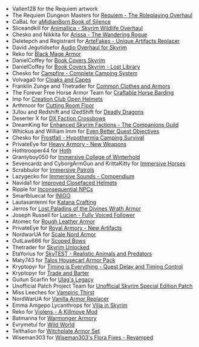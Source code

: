 - Vallen128 for the Requiem artwork
- The Requiem Dungeon Masters for [Requiem - The Roleplaying Overhaul](https://www.nexusmods.com/skyrimspecialedition/mods/60888)
- CaBaL for [aMidianBorn Book of Silence](https://www.nexusmods.com/skyrimspecialedition/mods/35382)
- Sliceandkill for [Animallica - Skyrim Wildlife Overhaul](https://www.nexusmods.com/skyrimspecialedition/mods/20456)
- Chesko and Nikkita for [Arissa - The Wandering Rogue](https://www.nexusmods.com/skyrim/mods/53754)
- Deletepch and Registrant for [ArteFakes - Unique Artifacts Replacer](https://www.nexusmods.com/skyrimspecialedition/mods/41254)
- David Jegutidsefor [Audio Overhaul for Skyrim](https://www.nexusmods.com/skyrimspecialedition/mods/12466)
- Reko for [Black Mage Armor](https://www.nexusmods.com/skyrimspecialedition/mods/356)
- DanielCoffey for [Book Covers Skyrim](https://www.nexusmods.com/skyrimspecialedition/mods/901)
- DanielCoffey for [Book Covers Skyrim - Lost Library](https://www.nexusmods.com/skyrimspecialedition/mods/902)
- Chesko for [Campfire - Complete Camping System](https://www.nexusmods.com/skyrimspecialedition/mods/667)
- Volvaga0 for [Cloaks and Capes](https://www.nexusmods.com/skyrimspecialedition/mods/2019)
- Franklin Zunge and Thetrader for [Common Clothes and Armors](https://www.nexusmods.com/skyrimspecialedition/mods/21305)
- The Forever Free Horse Armor Team for [Craftable Horse Barding](https://www.nexusmods.com/skyrimspecialedition/mods/23679)
- Imp for [Creation Club Open Helmets](https://www.nexusmods.com/skyrimspecialedition/mods/70992)
- Arthmoor for [Cutting Room Floor](https://www.afkmods.com/index.php?/files/file/1894-cutting-room-floor/)
- 3JIou and Redshift and I2edShift for [Deadly Dragons](https://www.nexusmods.com/skyrimspecialedition/mods/23723)
- Deserter X for [DX Faction Crossbows](https://www.nexusmods.com/skyrimspecialedition/mods/4047)
- DreamKing for [Enhanced Skyrim Factions - The Companions Guild](https://www.nexusmods.com/skyrim/mods/22650)
- Whickus and William Imm for [Even Better Quest Objectives](https://www.nexusmods.com/skyrimspecialedition/mods/159)
- Chesko for [Frostfall - Hypothermia Camping Survival](https://www.nexusmods.com/skyrimspecialedition/mods/671)
- PrivateEye for [Heavy Armory - New Weapons](https://www.nexusmods.com/skyrimspecialedition/mods/6308)
- Hothtrooper44 for [Hoth](https://www.nexusmods.com/skyrimspecialedition/mods/16137)
- Grantyboy050 for [Immersive College of Winterhold](https://www.nexusmods.com/skyrimspecialedition/mods/17004)
- Sevencardz and CyborgArmGun and KrittaKitty for [Immersive Horses](https://www.nexusmods.com/skyrimspecialedition/mods/13402)
- Scrabbulor for [Immersive Patrols](https://www.nexusmods.com/skyrimspecialedition/mods/718)
- Lazygecko for [Immersive Sounds - Compendium](https://www.nexusmods.com/skyrimspecialedition/mods/523)
- Navida1 for [Improved Closefaced Helmets](https://www.nexusmods.com/skyrimspecialedition/mods/824)
- Ripple for [Inconsequential NPCs](https://www.nexusmods.com/skyrim/mods/36334)
- Smartbluecat for [INIGO](https://www.nexusmods.com/skyrimspecialedition/mods/1461)
- Lautasantenni for [Katana Crafting](https://www.nexusmods.com/skyrimspecialedition/mods/5306)
- Jerros for [Lost Paladins of the Divines Wrath Armor](https://www.nexusmods.com/skyrimspecialedition/mods/51461)
- Joseph Russell for [Lucien - Fully Voiced Follower](https://www.nexusmods.com/skyrimspecialedition/mods/20035)
- Atomec for [Rough Leather Armor](https://www.nexusmods.com/skyrimspecialedition/mods/23725)
- PrivateEye for [Royal Armory - New Artifacts](https://www.nexusmods.com/skyrimspecialedition/mods/6994)
- NordwarUA for [Scale Nord Armor](https://www.nexusmods.com/skyrimspecialedition/mods/41118)
- OutLaw666 for [Scoped Bows](https://www.nexusmods.com/skyrimspecialedition/mods/912)
- Thetrader for [Skyrim Unlocked](https://www.nexusmods.com/skyrim/mods/69420)
- EtaYorius for [SkyTEST - Realistic Animals and Predators](https://www.nexusmods.com/skyrimspecialedition/mods/1104)
- Maty743 for [Talos Housecarl Armor Pack](https://www.nexusmods.com/skyrimspecialedition/mods/5540)
- Kryptopyr for [Timing is Everything - Quest Delay and Timing Control](https://www.nexusmods.com/skyrimspecialedition/mods/25464)
- Kryptopyr for [Trade and Barter](https://www.nexusmods.com/skyrimspecialedition/mods/23081)
- Guitun Scarfin for [Ulag's Legacy](https://www.nexusmods.com/skyrimspecialedition/mods/20510)
- Unofficial Patch Project Team for [Unofficial Skyrim Special Edition Patch](https://www.nexusmods.com/skyrimspecialedition/mods/266/)
- Miss Leeches for [Vampiric Thirst](https://www.nexusmods.com/skyrimspecialedition/mods/17610)
- NordWarUA for [Vanilla Armor Replacer](https://www.nexusmods.com/skyrimspecialedition/mods/31679)
- Emma Amgepo Lycanthrops for [Vilja in Skyrim](https://www.nexusmods.com/skyrimspecialedition/mods/6722)
- Reko for [Violens - A Killmove Mod](https://www.nexusmods.com/skyrimspecialedition/mods/668)
- Batmanna for [Warmonger Armory](https://www.nexusmods.com/skyrimspecialedition/mods/17809)
- Evrymetul for [Wild World](https://www.nexusmods.com/skyrimspecialedition/mods/14616)
- Telthalion for [Witchplate Armor Set](https://www.nexusmods.com/skyrimspecialedition/mods/17053)
- Wiseman303 for [Wiseman303's Flora Fixes - Revamped](https://www.nexusmods.com/skyrimspecialedition/mods/28197)
